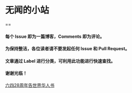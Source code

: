 # 无闻的小站
==
#### 每个 Issue 即为一篇博客，Comments 即为评论。

#### 为保持整洁，各位读者请不要发起任何 Issue 和 Pull Request。

#### 文章通过 Label 进行分类，可利用此功能进行快速查找。

#### 谢谢光临！

[六四28周年告世界华人书](https://github.com/csdparty/csdparty.github.io/issues/1)
